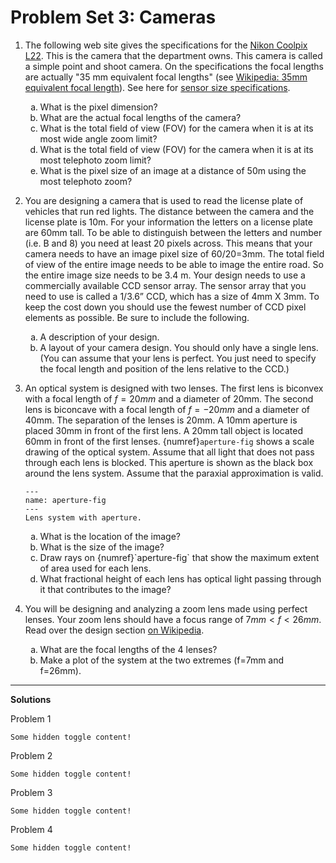 # Problem Set 3: Cameras

1. The following web site gives the specifications for the [Nikon Coolpix
   L22](http://www.nikonusa.com/Nikon-Products/Product-Archive/Compact-Digital-Cameras/26198/COOLPIX-L22.html#tab-ProductDetail-ProductTabs-TechSpecs).
   This is the camera that the department owns.  This camera is called a simple
   point and shoot camera.  On the specifications the focal lengths are
   actually "35 mm equivalent focal lengths" (see [Wikipedia: 35mm equivalent
   focal length](http://en.wikipedia.org/wiki/35_mm_equivalent_focal_length)).
   See here for [sensor size
   specifications](http://www.dpreview.com/learn/?/key=sensor%20sizes).  
   
   <ol type="a">
      <li>What is the pixel dimension?</li>
      <li>What are the actual focal lengths of the camera?</li>
      <li>What is the total field of view (FOV) for the camera when it is at its most wide angle zoom limit?</li>
      <li>What is the total field of view (FOV) for the camera when it is at its most telephoto zoom limit?</li>
      <li>What is the pixel size of an image at a distance of 50m using the most telephoto zoom?</li>
   </ol>

2. You are designing a camera that is used to read the license plate of
   vehicles that run red lights. The distance between the camera and the
   license plate is 10m. For your information the letters on a license plate
   are 60mm tall. To be able to distinguish between the letters and number
   (i.e. B and 8) you need at least 20 pixels across. This means that your
   camera needs to have an image pixel size of 60/20=3mm. The total field of
   view of the entire image needs to be able to image the entire road. So the
   entire image size needs to be 3.4 m. Your design needs to use a
   commercially available CCD sensor array. The sensor array that you need to
   use is called a 1/3.6” CCD, which has a size of 4mm X 3mm. To keep the cost
   down you should use the fewest number of CCD pixel elements as possible.  Be
   sure to include the following.  

   <ol type="a">
      <li>A description of your design.</li>
      <li>A layout of your camera design. You should only have a single lens. (You
      can assume that your lens is perfect. You just need to specify the focal
      length and position of the lens relative to the CCD.)</li>
   </ol>

3. An optical system is designed with two lenses. The first lens is biconvex
   with a focal length of $f=20mm$ and a diameter of 20mm. The second lens is
   biconcave with a focal length of $f=-20mm$ and a diameter of 40mm.  The
   separation of the lenses is 20mm. A 10mm aperture is placed 30mm in front of
   the first lens. A 20mm tall object is located 60mm in front of the first
   lenses. {numref}`aperture-fig` shows a scale drawing of the optical system.  Assume that
   all light that does not pass through each lens is blocked. This aperture is
   shown as the black box around the lens system. Assume that the paraxial
   approximation is valid.

   ```{figure} /_static/images/problems/aperture.png
   ---
   name: aperture-fig
   ---
   Lens system with aperture.
   ```

   <ol type="a">
      <li>What is the location of the image?</li>
      <li>What is the size of the image?</li>
      <li>Draw rays on {numref}`aperture-fig` that show the maximum extent of area used for each lens.</li>
      <li>What fractional height of each lens has optical light passing through it that contributes to the image?</li>
   </ol>

4. You will be designing and analyzing a zoom lens made using perfect lenses.
   Your zoom lens should have a focus range of $7mm \lt f \lt 26mm$. Read over 
   the design section [on Wikipedia](http://en.wikipedia.org/wiki/Zoom_lens).

   <ol type="a">
      <li>What are the focal lengths of the 4 lenses?</li>
      <li>Make a plot of the system at the two extremes (f=7mm and f=26mm).</li>
   </ol>

---

**Solutions**

Problem 1

```{toggle}
Some hidden toggle content!
```

Problem 2

```{toggle}
Some hidden toggle content!
```

Problem 3

```{toggle}
Some hidden toggle content!
```

Problem 4

```{toggle}
Some hidden toggle content!
```
